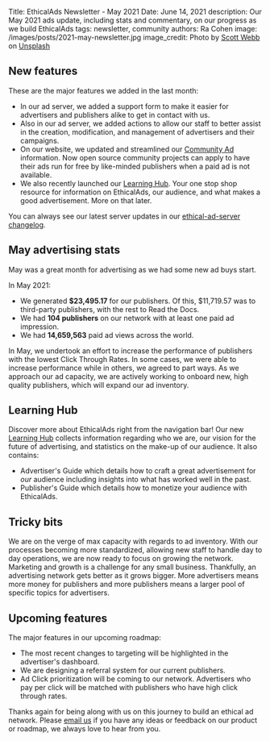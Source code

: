 Title: EthicalAds Newsletter - May 2021
Date: June 14, 2021
description: Our May 2021 ads update, including stats and commentary, on our progress as we build EthicalAds
tags: newsletter, community
authors: Ra Cohen
image: /images/posts/2021-may-newsletter.jpg
image_credit: <span>Photo by <a href="https://unsplash.com/@scottwebb?utm_source=unsplash&utm_medium=referral&utm_content=creditCopyText">Scott Webb</a> on <a href="https://unsplash.com/s/photos/simple?utm_source=unsplash&utm_medium=referral&utm_content=creditCopyText">Unsplash</a></span>


## New features

These are the major features we added in the last month:

* In our ad server, we added a support form to make it easier
  for advertisers and publishers alike to get in contact with us.
* Also in our ad server, we added actions to allow our staff to better assist in
  the creation, modification, and management of advertisers and their campaigns.
* On our website, we updated and streamlined our [Community Ad]({filename}/#community-ads) information.
  Now open source community projects can apply to have their ads run for free
  by like-minded publishers when a paid ad is not available.
* We also recently launched our [Learning Hub]({filename}/learning-hub/).
  Your one stop shop resource for information on EthicalAds, our audience, and
  what makes a good advertisement. More on that later.

You can always see our latest server updates in our [ethical-ad-server changelog](https://ethical-ad-server.readthedocs.io/en/latest/developer/changelog.html).


## May advertising stats

May was a great month for advertising as we had some new ad buys start.

In May 2021:

* We generated **$23,495.17** for our publishers.
  Of this, $11,719.57 was to third-party publishers, with the rest to Read the Docs.
* We had **104 publishers** on our network with at least one paid ad impression.
* We had **14,659,563** paid ad views across the world.

In May, we undertook an effort to increase the performance of publishers
with the lowest Click Through Rates.
In some cases, we were able to increase performance
while in others, we agreed to part ways.
As we approach our ad capacity, we are actively working to onboard
new, high quality publishers, which will expand our ad inventory.


## Learning Hub

Discover more about EthicalAds right from the navigation bar!
Our new [Learning Hub]({filename}/learning-hub/) collects information regarding
who we are, our vision for the future of advertising,
and statistics on the make-up of our audience. It also contains:
* Advertiser's Guide which details how to craft a great advertisement
  for *our* audience including insights into what has worked well in the past.
* Publisher's Guide which details how to monetize your audience with EthicalAds.


## Tricky bits

We are on the verge of max capacity with regards to ad inventory.
With our processes becoming more standardized, allowing new staff to handle day to day operations,
we are now ready to focus on growing the network.
Marketing and growth is a challenge for any small business.
Thankfully, an advertising network gets better as it grows bigger.
More advertisers means more money for publishers and
more publishers means a larger pool of specific topics for advertisers.


## Upcoming features

The major features in our upcoming roadmap:

* The most recent changes to targeting will be highlighted in the advertiser's dashboard.
* We are designing a referral system for our current publishers.
* Ad Click prioritization will be coming to our network.
  Advertisers who pay per click will be matched with
  publishers who have high click through rates.


Thanks again for being along with us on this journey to build an ethical ad network.
Please [email us](mailto:ads@ethicalads.io) if you have any ideas or feedback on our product or roadmap,
we always love to hear from you.
